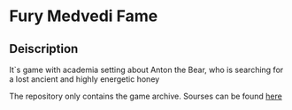 # Fury Medvedi Fame

## Deiscription

It`s game with academia setting about Anton the Bear, who is searching for a lost ancient and highly energetic honey

The repository only contains the game archive. Sourses can be found [here](https://github.com/RomaniusRedCash/lisichki)

